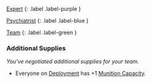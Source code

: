 
[Expert](Game/Expert-List)
{: .label .label-purple }

[Psychiatrist](Game/Psychiatrist)
{: .label .label-blue }

[Team](Game/Team-List)
{: .label .label-green }
### Additional Supplies
*You've negotiated additional supplies for your team.*
* Everyone on [Deployment](Game/Deployment) has +1 [Munition Capacity](Game/Additional-Attributes#Munition%20Capacity).

